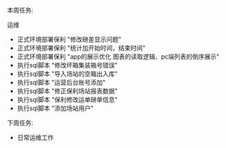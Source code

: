 本周任务:

运维

- 正式环境部署保利 "修改磅差显示问题"
- 正式环境部署保利 "统计加开始时间，结束时间"
- 正式环境部署保利 "app的展示优化 图表的读取逻辑、pc端列表的倒序展示"
- 执行sql脚本 "修改坏箱集装箱号错误"
- 执行sql脚本 "导入场站的空箱出入库"
- 执行sql脚本 "运营后台账号添加"
- 执行sql脚本 "修正保利场站报表数据"
- 执行sql脚本 "保利修改运单磅单信息"
- 执行sql脚本 "添加场站用户"


下周任务:

- 日常运维工作  